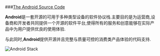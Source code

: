 
###[The Android Source Code](http://source.android.com/source/index.html "source code")

**Android**是一套开源的可用于多种类型设备的软件协议栈.主要目的是为运营商,设备商和开发者共同提供一个开源的软件平台,使得所有的服务和创意能够在实际产品中为用户提供优良的使用体验.

与此同时,**Android**提供开源并且完整与质量可控的消费类产品体验的代码支持. 

![Android Stack](http://source.android.com/images/android_framework_details.png)
